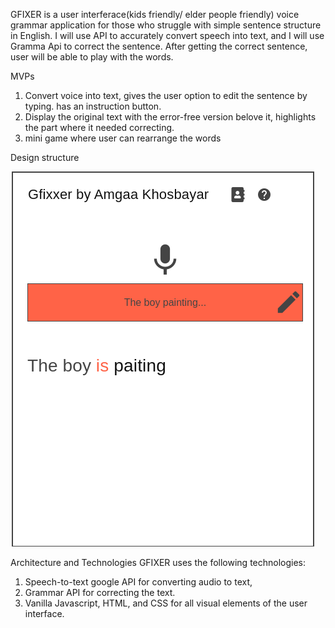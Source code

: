 <!-- Write Project proposal here!!! -->

GFIXER is a user interferace(kids friendly/ elder people friendly) voice grammar application for those who struggle with simple sentence structure in English.
I will use API to accurately convert speech into text, and I will use Gramma Api to correct the sentence.
After getting the correct sentence, user will be able to play with the words.

MVPs

1. Convert voice into text, gives the user option to edit the sentence by typing. has an instruction button.
2. Display the original text with the error-free version belove it, highlights the part where it needed correcting.
3. mini game where user can rearrange the words

Design structure

![Getting Started](./src/images/Homepage.png)

Architecture and Technologies
GFIXER uses the following technologies:

1. Speech-to-text google API for converting audio to text,
2. Grammar API for correcting the text.
3. Vanilla Javascript, HTML, and CSS for all visual elements of the user interface.
